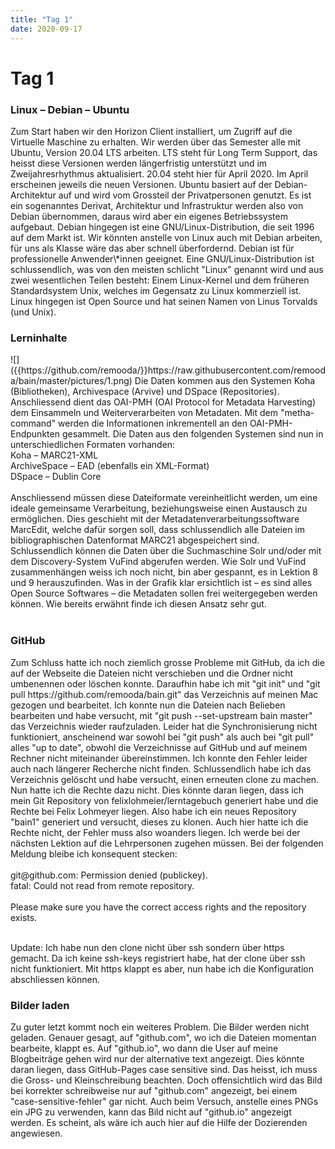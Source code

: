 ```yaml
---
title: "Tag 1"
date: 2020-09-17
---
```


<h1>Tag 1</h1>

<h3>Linux – Debian – Ubuntu</h3>
Zum Start haben wir den Horizon Client installiert, um Zugriff auf die Virtuelle Maschine zu erhalten. Wir werden über das Semester alle mit Ubuntu, Version 20.04 LTS arbeiten. LTS steht für Long Term Support, das heisst diese Versionen werden längerfristig unterstützt und im Zweijahresrhythmus aktualisiert. 20.04 steht hier für April 2020. Im April erscheinen jeweils die neuen Versionen. Ubuntu basiert auf der Debian-Architektur auf und wird vom Grossteil der Privatpersonen genutzt. Es ist ein sogenanntes Derivat, Architektur und Infrastruktur werden also von Debian übernommen, daraus wird aber ein eigenes Betriebssystem aufgebaut. Debian hingegen ist eine GNU/Linux-Distribution, die seit 1996 auf dem Markt ist. Wir könnten anstelle von Linux auch mit Debian arbeiten, für uns als Klasse wäre das aber schnell überfordernd. Debian ist für professionelle Anwender\*innen geeignet. Eine GNU/Linux-Distribution ist schlussendlich, was von den meisten schlicht "Linux" genannt wird und aus zwei wesentlichen Teilen besteht: Einem Linux-Kernel und dem früheren Standardsystem Unix, welches im Gegensatz zu Linux kommerziell ist. Linux hingegen ist Open Source und hat seinen Namen von Linus Torvalds (und Unix).
<br>

<h3>Lerninhalte</h3>
![]({{https://github.com/remooda/}}https://raw.githubusercontent.com/remooda/bain/master/pictures/1.png)
Die Daten kommen aus den Systemen Koha (Bibliotheken), Archivespace (Arvive) und DSpace (Repositories). Anschliessend dient das OAI-PMH (OAI Protocol for Metadata Harvesting) dem Einsammeln und Weiterverarbeiten von Metadaten. Mit dem "metha-command" werden die Informationen inkrementell an den OAI-PMH-Endpunkten gesammelt. Die Daten aus den folgenden Systemen sind nun in unterschiedlichen Formaten vorhanden:<br>
Koha – MARC21-XML<br>
ArchiveSpace – EAD (ebenfalls ein XML-Format)<br>
DSpace – Dublin Core<br><br>
Anschliessend müssen diese Dateiformate vereinheitlicht werden, um eine ideale gemeinsame Verarbeitung, beziehungsweise einen Austausch zu ermöglichen. Dies geschieht mit der Metadatenverarbeitungssoftware MarcEdit, welche dafür sorgen soll, dass schlussendlich alle Dateien im bibliographischen Datenformat MARC21 abgespeichert sind. <br>
Schlussendlich können die Daten über die Suchmaschine Solr und/oder mit dem Discovery-System VuFind abgerufen werden. Wie Solr und VuFind zusammenhängen weiss ich noch nicht, bin aber gespannt, es in Lektion 8 und 9 herauszufinden. Was in der Grafik klar ersichtlich ist – es sind alles Open Source Softwares – die Metadaten sollen frei weitergegeben werden können. Wie bereits erwähnt finde ich diesen Ansatz sehr gut. <br><br>

<h3>GitHub</h3>
Zum Schluss hatte ich noch ziemlich grosse Probleme mit GitHub, da ich die auf der Webseite die Dateien nicht verschieben und die Ordner nicht umbenennen oder löschen konnte. Daraufhin habe ich mit "git init" und "git pull https://github.com/remooda/bain.git" das Verzeichnis auf meinen Mac gezogen und bearbeitet. Ich konnte nun die Dateien nach Belieben bearbeiten und habe versucht, mit "git push --set-upstream bain master" das Verzeichnis wieder raufzuladen. Leider hat die Synchronisierung nicht funktioniert, anscheinend war sowohl bei "git push" als auch bei "git pull" alles "up to date", obwohl die Verzeichnisse auf GitHub und auf meinem Rechner nicht miteinander übereinstimmen. Ich konnte den Fehler leider auch nach längerer Recherche nicht finden. Schlussendlich habe ich das Verzeichnis gelöscht und habe versucht, einen erneuten clone zu machen. Nun hatte ich die Rechte dazu nicht. Dies könnte daran liegen, dass ich mein Git Repository von felixlohmeier/lerntagebuch generiert habe und die Rechte bei Felix Lohmeyer liegen. Also habe ich ein neues Repository "bain1" generiert und versucht, dieses zu klonen. Auch hier hatte ich die Rechte nicht, der Fehler muss also woanders liegen. Ich werde bei der nächsten Lektion auf die Lehrpersonen zugehen müssen. Bei der folgenden Meldung bleibe ich konsequent stecken: <br><br>
git@github.com: Permission denied (publickey). <br>
fatal: Could not read from remote repository. <br><br>
Please make sure you have the correct access rights and the repository exists.<br><br>

Update: Ich habe nun den clone nicht über ssh sondern über https gemacht. Da ich keine ssh-keys registriert habe, hat der clone über ssh nicht funktioniert. Mit https klappt es aber, nun habe ich die Konfiguration abschliessen können.

<h3>Bilder laden</h3>
Zu guter letzt kommt noch ein weiteres Problem. Die Bilder werden nicht geladen. Genauer gesagt, auf "github.com", wo ich die Dateien momentan bearbeite, klappt es. Auf "github.io", wo dann die User auf meine Blogbeiträge gehen wird nur der alternative text angezeigt. Dies könnte daran liegen, dass GitHub-Pages case sensitive sind. Das heisst, ich muss die Gross- und Kleinschreibung beachten. Doch offensichtlich wird das Bild bei korrekter schreibweise nur auf "github.com" angezeigt, bei einem "case-sensitive-fehler" gar nicht. Auch beim Versuch, anstelle eines PNGs ein JPG zu verwenden, kann das Bild nicht auf "github.io" angezeigt werden. Es scheint, als wäre ich auch hier auf die Hilfe der Dozierenden angewiesen.
